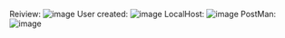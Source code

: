Reiview:
![image](https://user-images.githubusercontent.com/114314376/219442909-bfc1ef7e-6af3-4f47-94d4-1e7a442d235d.png)
User created:
![image](https://user-images.githubusercontent.com/114314376/219442982-5344d0eb-5702-4c12-aefb-79a4e28c224e.png)
LocalHost:
![image](https://user-images.githubusercontent.com/114314376/219443032-77098ea6-40f5-4959-b401-e26dbc71068b.png)
PostMan:
![image](https://user-images.githubusercontent.com/114314376/219443144-c2af3414-9129-4dbf-884b-7ec25d3054bb.png)



